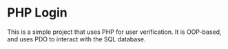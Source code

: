 # PHP Login
This is a simple project that uses PHP for user verification. It is OOP-based, and uses PDO to interact with the SQL database.